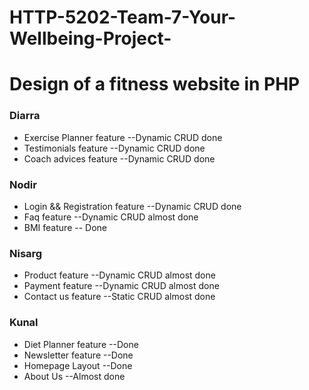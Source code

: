 # HTTP-5202-Team-7-Your-Wellbeing-Project-

# Design of a fitness website in PHP

### Diarra
* Exercise Planner feature    --Dynamic CRUD done
* Testimonials feature        --Dynamic CRUD done
* Coach advices feature       --Dynamic CRUD done

### Nodir
* Login && Registration feature --Dynamic CRUD done
* Faq feature                   --Dynamic CRUD almost done
* BMI feature                   -- Done

### Nisarg
* Product feature             --Dynamic CRUD almost done
* Payment feature             --Dynamic CRUD almost done
* Contact us feature          --Static CRUD almost done

### Kunal
* Diet Planner feature        --Done
* Newsletter feature          --Done
* Homepage Layout             --Done
* About Us                    --Almost done

